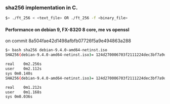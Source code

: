 ### sha256 implementation in C.
```bash
$> ./ft_256 < <text_file> OR ./ft_256 -f <binary_file>
```

#### Performance on debian 9, FX-8320 8 core, me vs openssl
on commit 8a504fae42d1498afbfb07726f5a9e494863a288
```bash
$> bash sha256 debian-9.4.0-amd64-netinst.iso
SHA256(debian-9.4.0-amd64-netinst.iso)= 124d270006703f2111224dec3bf7a9d01450168be41d4834f88fdd035552b044

real	0m2.256s
user	0m2.112s
sys	0m0.140s
SHA256(debian-9.4.0-amd64-netinst.iso)= 124d270006703f2111224dec3bf7a9d01450168be41d4834f88fdd035552b044

real	0m1.212s
user	0m1.168s
sys	0m0.036s

```
